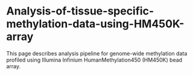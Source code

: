 # Analysis-of-tissue-specific-methylation-data-using-HM450K-array
This page describes analysis pipeline for genome-wide methylation data profiled using Illumina Infinium HumanMethylation450 (HM450K) bead array. 

